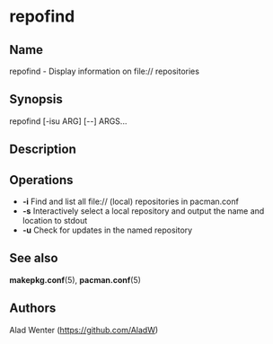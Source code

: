 # repofind

## Name

repofind - Display information on file:// repositories

## Synopsis

repofind [-isu ARG] [--] ARGS...

## Description

## Operations

* __-i__ Find and list all file:// (local) repositories in pacman.conf
* __-s__ Interactively select a local repository and output the name and location to stdout
* __-u__ Check for updates in the named repository

## See also

__makepkg.conf__(5), __pacman.conf__(5)

## Authors

Alad Wenter (https://github.com/AladW)
